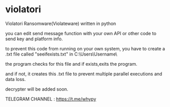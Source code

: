 # violatori
Violatori Ransomware(Violateware) written in python

you can edit send message function with your own API or other code to send key and platform info.

to prevent this code from running on your own system, you have to create a .txt file called "seeifexists.txt" in C:\Users\Username\

the program checks for this file and if exists,exits the program.

and if not, it creates this .txt file to prevent multiple parallel executions and data loss.

decrypter will be added soon.


TELEGRAM CHANNEL : https://t.me/whypy
